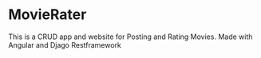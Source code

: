 # MovieRater
This is a CRUD app and website for Posting and Rating Movies. Made with Angular and Djago Restframework
